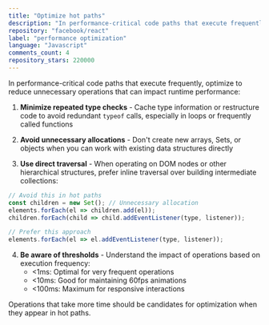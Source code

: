 ```yaml
---
title: "Optimize hot paths"
description: "In performance-critical code paths that execute frequently, optimize to reduce unnecessary operations that can impact runtime performance."
repository: "facebook/react"
label: "performance optimization"
language: "Javascript"
comments_count: 4
repository_stars: 220000
---
```


In performance-critical code paths that execute frequently, optimize to reduce unnecessary operations that can impact runtime performance:

1. **Minimize repeated type checks** - Cache type information or restructure code to avoid redundant `typeof` calls, especially in loops or frequently called functions

2. **Avoid unnecessary allocations** - Don't create new arrays, Sets, or objects when you can work with existing data structures directly

3. **Use direct traversal** - When operating on DOM nodes or other hierarchical structures, prefer inline traversal over building intermediate collections:

```javascript
// Avoid this in hot paths
const children = new Set(); // Unnecessary allocation
elements.forEach(el => children.add(el));
children.forEach(child => child.addEventListener(type, listener));

// Prefer this approach
elements.forEach(el => el.addEventListener(type, listener));
```

4. **Be aware of thresholds** - Understand the impact of operations based on execution frequency:
    - <1ms: Optimal for very frequent operations
    - <10ms: Good for maintaining 60fps animations
    - <100ms: Maximum for responsive interactions

Operations that take more time should be candidates for optimization when they appear in hot paths.